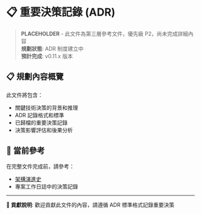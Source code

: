 # 📋 重要決策記錄 (ADR)

> **PLACEHOLDER** - 此文件為第三層參考文件，優先級 P2，尚未完成詳細內容  
> **規劃狀態**: ADR 制度建立中  
> **預計完成**: v0.11.x 版本  

## 📋 規劃內容概覽

此文件將包含：
- 關鍵技術決策的背景和推理
- ADR 記錄格式和標準
- 已歸檔的重要決策記錄
- 決策影響評估和後果分析

## 🎯 當前參考

在完整文件完成前，請參考：
- [架構演進史](./architecture-evolution.md)
- 專案工作日誌中的決策記錄

---

**📝 貢獻說明**: 歡迎貢獻此文件的內容，請遵循 ADR 標準格式記錄重要決策